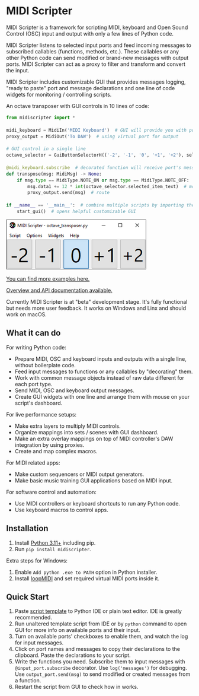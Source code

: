 # MIDI Scripter

MIDI Scripter is a framework for scripting MIDI, keyboard and Open Sound
Control (OSC) input and output with only a few lines of Python code.

MIDI Scripter listens to selected input ports and feed incoming messages to
subscribed callables (functions, methods, etc.). These callables or any
other Python code can send modified or brand-new messages with
output ports. MIDI Scripter can act as a proxy to filter and transform and
convert the input.

MIDI Scripter includes customizable GUI that provides messages logging,
"ready to paste" port and message declarations and one line of code widgets for
monitoring / controlling scripts.

An octave transposer with GUI controls in 10 lines of code:

``` python
from midiscripter import *

midi_keyboard = MidiIn('MIDI Keyboard')  # GUI will provide you with port names
proxy_output = MidiOut('To DAW')  # using virtual port for output

# GUI control in a single line
octave_selector = GuiButtonSelectorH(('-2', '-1', '0', '+1', '+2'), select='0')

@midi_keyboard.subscribe  # decorated function will receive port's messages
def transpose(msg: MidiMsg) -> None:
	if msg.type == MidiType.NOTE_ON or msg.type == MidiType.NOTE_OFF:  # filter
		msg.data1 += 12 * int(octave_selector.selected_item_text)  # modify
		proxy_output.send(msg)  # route

if __name__ == '__main__':  # combine multiple scripts by importing them
	start_gui()  # opens helpful customizable GUI
```

![Screenshot after some widget arrangement](https://github.com/Maboroshy/midi-scripter/blob/master/examples/octave_transposer/screenshot.png?raw=true)

[You can find more examples here.](https://github.com/Maboroshy/midi-scripter/tree/master/examples)

[Overview and API documentation available.](https://maboroshy.github.io/midi-scripter)

Currently MIDI Scripter is at "beta" development stage. It's fully
functional but needs more user feedback. It works on Windows and Linx and
should work on macOS.

## What it can do

For writing Python code:

- Prepare MIDI, OSC and keyboard inputs and outputs with a single line,
  without boilerplate code.
- Feed input messages to functions or any callables by "decorating" them.
- Work with common message objects instead of raw data different for each port
  type.
- Send MIDI, OSC and keyboard output messages.
- Create GUI widgets with one line and arrange them with mouse on your script's
  dashboard.

For live performance setups:

- Make extra layers to multiply MIDI controls.
- Organize mappings into sets / scenes with GUI dashboard.
- Make an extra overlay mappings on top of MIDI controller's DAW integration by
  using proxies.
- Create and map complex macros.

For MIDI related apps:

- Make custom sequencers or MIDI output generators.
- Make basic music training GUI applications based on MIDI input.

For software control and automation:

- Use MIDI controllers or keyboard shortcuts to run any Python code.
- Use keyboard macros to control apps.

## Installation

1. Install [Python 3.11+](https://www.python.org/downloads/) including pip.
2. Run `pip install midiscripter`.

Extra steps for Windows:

1. Enable `Add python .exe to PATH` option in Python installer.
2. Install [loopMIDI](https://www.tobias-erichsen.de/software/loopmidi.html)
   and set required virtual MIDI ports inside it.

## Quick Start

1. Paste [script template](examples/script_template.py) to Python IDE or plain
   text editor. IDE is greatly recommended.
2. Run unaltered template script from IDE or by `python` command to open GUI for
   more info on available ports and their input.
3. Turn on available ports' checkboxes to enable them, and watch the log for
   input messages.
4. Click on port names and messages to copy their declarations to the clipboard.
   Paste the declarations to your script.
5. Write the functions you need. Subscribe them to input messages with
   `@input_port.subscribe` decorator. Use `log('messages')` for debugging.
   Use `output_port.send(msg)` to send modified or created messages from a
   function.
6. Restart the script from GUI to check how in works.
